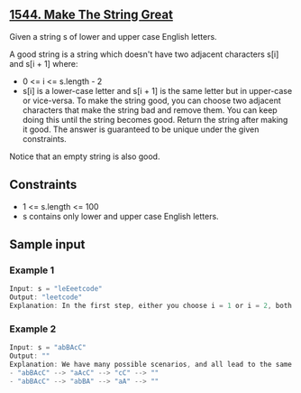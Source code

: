 ## [1544. Make The String Great](https://leetcode.com/problems/make-the-string-great/)
 Given a string s of lower and upper case English letters.

 A good string is a string which doesn't have two adjacent characters s[i] and s[i + 1] where:

 - 0 <= i <= s.length - 2
 - s[i] is a lower-case letter and s[i + 1] is the same letter but in upper-case or vice-versa.
 To make the string good, you can choose two adjacent characters that make the string bad and remove them. You can keep doing this until the string becomes good.
 Return the string after making it good. The answer is guaranteed to be unique under the given constraints.

 Notice that an empty string is also good.

## Constraints
 - 1 <= s.length <= 100
 - s contains only lower and upper case English letters.

 ## Sample input
 ### Example 1
 ```c
 Input: s = "leEeetcode"
 Output: "leetcode"
 Explanation: In the first step, either you choose i = 1 or i = 2, both will result "leEeetcode" to be reduced to "leetcode".
 ```
 ### Example 2
 ```c
 Input: s = "abBAcC"
 Output: ""
 Explanation: We have many possible scenarios, and all lead to the same answer. For example:
 - "abBAcC" --> "aAcC" --> "cC" --> ""
 - "abBAcC" --> "abBA" --> "aA" --> ""
 ```